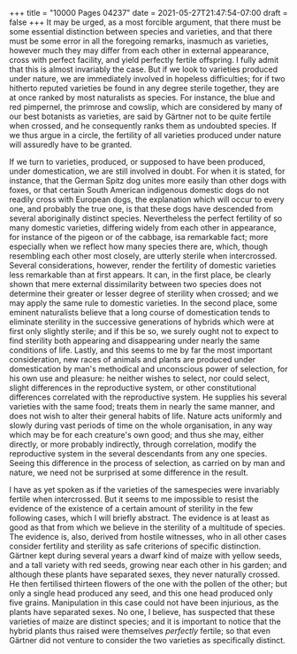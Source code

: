 +++
title = "10000 Pages 04237"
date = 2021-05-27T21:47:54-07:00
draft = false
+++
It may be urged, as a most forcible argument, that there must be some essential distinction between species and varieties, and that there must be some error in all the foregoing remarks, inasmuch as varieties, however much they may differ from each other in external appearance, cross with perfect facility, and yield perfectly fertile offspring. I fully admit that this is almost invariably the case. But if we look to varieties produced under nature, we are immediately involved in hopeless difficulties; for if two hitherto reputed varieties be found in any degree sterile together, they are at once ranked by most naturalists as species. For instance, the blue and red pimpernel, the primrose and cowslip, which are considered by many of our best botanists as varieties, are said by Gärtner not to be quite fertile when crossed, and he consequently ranks them as undoubted species. If we thus argue in a circle, the fertility of all varieties produced under nature will assuredly have to be granted.

If we turn to varieties, produced, or supposed to have been produced, under domestication, we are still involved in doubt. For when it is stated, for instance, that the German Spitz dog unites more easily than other dogs with foxes, or that certain South American indigenous domestic dogs do not readily cross with European dogs, the explanation which will occur to every one, and probably the true one, is that these dogs have descended from several aboriginally distinct species. Nevertheless the perfect fertility of so many domestic varieties, differing widely from each other in appearance, for instance of the pigeon or of the cabbage, isa remarkable fact; more especially when we reflect how many species there are, which, though resembling each other most closely, are utterly sterile when intercrossed. Several considerations, however, render the fertility of domestic varieties less remarkable than at first appears. It can, in the first place, be clearly shown that mere external dissimilarity between two species does not determine their greater or lesser degree of sterility when crossed; and we may apply the same rule to domestic varieties. In the second place, some eminent naturalists believe that a long course of domestication tends to eliminate sterility in the successive generations of hybrids which were at first only slightly sterile; and if this be so, we surely ought not to expect to find sterility both appearing and disappearing under nearly the same conditions of life. Lastly, and this seems to me by far the most important consideration, new races of animals and plants are produced under domestication by man's methodical and unconscious power of selection, for his own use and pleasure: he neither wishes to select, nor could select, slight differences in the reproductive system, or other constitutional differences correlated with the reproductive system. He supplies his several varieties with the same food; treats them in nearly the same manner, and does not wish to alter their general habits of life. Nature acts uniformly and slowly during vast periods of time on the whole organisation, in any way which may be for each creature's own good; and thus she may, either directly, or more probably indirectly, through correlation, modify the reproductive system in the several descendants from any one species. Seeing this difference in the process of selection, as carried on by man and nature, we need not be surprised at some difference in the result.

I have as yet spoken as if the varieties of the samespecies were invariably fertile when intercrossed. But it seems to me impossible to resist the evidence of the existence of a certain amount of sterility in the few following cases, which I will briefly abstract. The evidence is at least as good as that from which we believe in the sterility of a multitude of species. The evidence is, also, derived from hostile witnesses, who in all other cases consider fertility and sterility as safe criterions of specific distinction. Gärtner kept during several years a dwarf kind of maize with yellow seeds, and a tall variety with red seeds, growing near each other in his garden; and although these plants have separated sexes, they never naturally crossed. He then fertilised thirteen flowers of the one with the pollen of the other; but only a single head produced any seed, and this one head produced only five grains. Manipulation in this case could not have been injurious, as the plants have separated sexes. No one, I believe, has suspected that these varieties of maize are distinct species; and it is important to notice that the hybrid plants thus raised were themselves _perfectly_ fertile; so that even Gärtner did not venture to consider the two varieties as specifically distinct.

